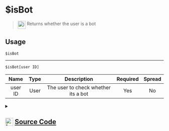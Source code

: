 # $isBot
> <img align="top" src="https://upload.wikimedia.org/wikipedia/commons/thumb/e/e4/Infobox_info_icon.svg/160px-Infobox_info_icon.svg.png?20150409153300" alt="image" width="25" height="auto"> Returns whether the user is a bot
## Usage
```
$isBot
```
---
```
$isBot[user ID]
```
| Name | Type | Description | Required | Spread
| :---: | :---: | :---: | :---: | :---: |
user ID | User | The user to check whether its a bot | Yes | No
<details>
<summary>
    
## <img align="top" src="https://cdn4.iconfinder.com/data/icons/iconsimple-logotypes/512/github-512.png" alt="image" width="25" height="auto">  [Source Code](https://github.com/tryforge/ForgeScript-V2/blob/main/src/native/isBot.ts)
    
</summary>
    
```ts
import { ArgType, NativeFunction, Return } from "../structures"

export default new NativeFunction({
    name: "$isBot",
    version: "1.0.0",
    description: "Returns whether the user is a bot",
    unwrap: true,
    args: [
        {
            name: "user ID",
            description: "The user to check whether its a bot",
            required: true,
            rest: false,
            type: ArgType.User,
        },
    ],
    brackets: false,
    execute(ctx, [user]) {
        return this.success(Boolean((user ?? ctx.user)?.bot))
    },
})

```
    
</details>